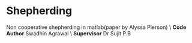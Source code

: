 # Shepherding
Non cooperative shepherding in matlab(paper by Alyssa Pierson)
\\
**Code Author**
Swadhin Agrawal
\\
**Supervisor**
Dr Sujit P.B
